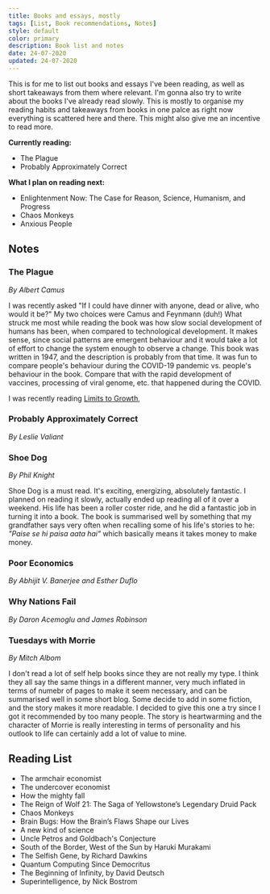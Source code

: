 ```yaml
---
title: Books and essays, mostly
tags: [List, Book recommendations, Notes]
style: default
color: primary
description: Book list and notes
date: 24-07-2020
updated: 24-07-2020
---
```


This is for me to list out books and essays I've been reading, as well as short takeaways from them where relevant. I'm gonna also try to write about the books I've already read slowly. This is mostly to organise my reading habits and takeaways from books in one palce as right now everything is scattered here and there. This might also give me an incentive to read more.

**Currently reading:**
- The Plague
- Probably Approximately Correct

**What I plan on reading next:**
- Enlightenment Now: The Case for Reason, Science, Humanism, and Progress
- Chaos Monkeys
- Anxious People

## Notes

### The Plague
*By Albert Camus*

I was recently asked "If I could have dinner with anyone, dead or alive, who would it be?" My two choices were Camus and Feynmann (duh!)
What struck me most while reading the book was how slow social development of humans has been, when compared to technological development. It makes sense, since social patterns are emergent behaviour and it would take a lot of effort to change the system enough to observe a change. This book was written in 1947, and the description is probably from that time. It was fun to compare people's behaviour during the COVID-19 pandemic vs. people's behaviour in the book. Compare that with the rapid development of vaccines, processing of viral genome, etc. that happened during the COVID.

I was recently reading [Limits to Growth](https://web.ics.purdue.edu/~wggray/Teaching/His300/Illustrations/Limits-to-Growth.pdf),

### Probably Approximately Correct
*By Leslie Valiant*

### Shoe Dog
*By Phil Knight*

Shoe Dog is a must read. It's exciting, energizing, absolutely fantastic. I planned on reading it slowly, actually ended up reading all of it over a weekend. His life has been a roller coster ride, and he did a fantastic job in turning it into a book. The book is summarised well by something that my grandfather says very often when recalling some of his life's stories to he: *"Paise se hi paisa aata hai"* which basically means it takes money to make money.

### Poor Economics
*By Abhijit V. Banerjee and Esther Duflo*

### Why Nations Fail
*By Daron Acemoglu and James Robinson*

### Tuesdays with Morrie
*By Mitch Albom*

I don't read a lot of self help books since they are not really my type. I think they all say the same things in a different manner, very much inflated in terms of numebr of pages to make it seem necessary, and can be summarised well in some short blog. Some decide to add in some fiction, and the story makes it more readable. I decided to give this one a try since I got it recommended by too many people. The story is heartwarming and the character of Morrie is really interesting in terms of personality and his outlook to life can certainly add a lot of value to mine.

## Reading List

- The armchair economist
- The undercover economist
- How the mighty fall
- The Reign of Wolf 21: The Saga of Yellowstone’s Legendary Druid Pack
- Chaos Monkeys
- Brain Bugs: How the Brain’s Flaws Shape our Lives
- A new kind of science
- Uncle Petros and Goldbach's Conjecture
- South of the Border, West of the Sun by Haruki Murakami
- The Selfish Gene, by Richard Dawkins
- Quantum Computing Since Democritus
- The Beginning of Infinity, by David Deutsch
- Superintelligence, by Nick Bostrom


